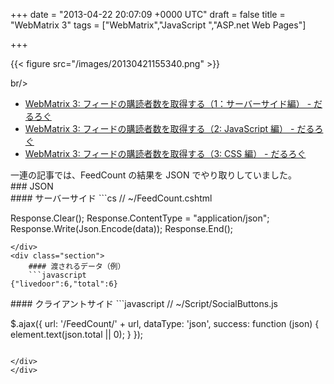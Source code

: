 
+++
date = "2013-04-22 20:07:09 +0000 UTC"
draft = false
title = "WebMatrix 3"
tags = ["WebMatrix","JavaScript ","ASP.net Web Pages"]

+++


{{< figure src="/images/20130421155340.png"  >}}

br/>


<ul>
<li><a href="https://blog.daruyanagi.jp/entry/2013/04/20/224501">WebMatrix 3: フィードの購読者数を取得する（1：サーバーサイド編） - だるろぐ</a></li>
<li><a href="https://blog.daruyanagi.jp/entry/2013/04/21/154036">WebMatrix 3: フィードの購読者数を取得する（2: JavaScript 編） - だるろぐ</a></li>
<li><a href="https://blog.daruyanagi.jp/entry/2013/04/21/160348">WebMatrix 3: フィードの購読者数を取得する（3: CSS 編） - だるろぐ</a></li>
</ul>一連の記事では、FeedCount の結果を JSON でやり取りしていました。

<div class="section">
    ### JSON
    
<div class="section">
    #### サーバーサイド
    ```cs
// ~/FeedCount.cshtml

Response.Clear();
Response.ContentType = "application/json";
Response.Write(Json.Encode(data));
Response.End();

```
</div>
<div class="section">
    #### 渡されるデータ（例）
    ```javascript
{"livedoor":6,"total":6}

```
</div>
<div class="section">
    #### クライアントサイド
    ```javascript
// ~/Script/SocialButtons.js

$.ajax({
    url: &#39;/FeedCount/&#39; + url,
    dataType: &#39;json&#39;,
    success: function (json) {
        element.text(json.total || 0);
    }
});

```けれど、Twitter や Facebook における共有数は JSONP で処理していました。それに合わせて、FeedCount も JSONP で処理できないか？　と思ったのですが、$.ajax の dataType を &#39;jsonp&#39; にするだけでは動きません。サーバーサイドにも手を加えなければならないみたい。

</div>
</div>

